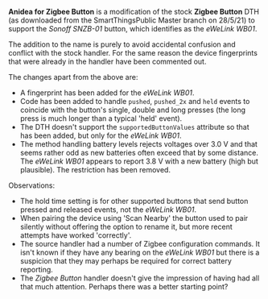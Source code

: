 **Anidea for Zigbee Button** is a modification of the stock **Zigbee Button** DTH (as downloaded from the SmartThingsPublic Master branch on 28/5/21) 
to support the *Sonoff SNZB-01* button, which identifies as the *eWeLink WB01*.

The addition to the name is purely to avoid accidental confusion and conflict with the stock handler. For the same reason the device fingerprints that were already in the handler
have been commented out.

The changes apart from the above are:

* A fingerprint has been added for the *eWeLink WB01*.
* Code has been added to handle `pushed`, `pushed_2x` and `held` events to coincide with the button's single, double and long presses (the long press is much longer than a typical 'held' event).
* The DTH doesn't support the `supportedButtonValues` attribute so that has been added, but only for the *eWeLink WB01*.
* The method handling battery levels rejects voltages over 3.0 V and that seems rather odd as new batteries often exceed that by some distance. The *eWeLink WB01* appears to report 3.8 V with a new battery (high but plausible). The restriction has been removed.

Observations:

* The hold time setting is for other supported buttons that send button pressed and released events, not the *eWeLink WB01*.
* When pairing the device using 'Scan Nearby' the button used to pair silently without offering the option to rename it, but more recent attempts have worked 'correctly'.
* The source handler had a number of Zigbee configuration commands. It isn't known if they have any bearing on the *eWeLink WB01* but there is a suspicion that they may perhaps be required for correct battery reporting.
* The *Zigbee Button* handler doesn't give the impression of having had all that much attention. Perhaps there was a better starting point?

